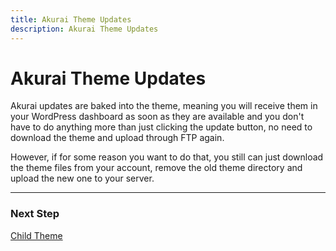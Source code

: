 ```yaml
---
title: Akurai Theme Updates
description: Akurai Theme Updates
---
```


# Akurai Theme Updates

Akurai updates are baked into the theme, meaning you will receive them in your WordPress dashboard as soon as they are available and you don't have to do anything more than just clicking the update button, no need to download the theme and upload through FTP again.

However, if for some reason you want to do that, you still can just download the theme files from your account, remove the old theme directory and upload the new one to your server.

---

### Next Step

[Child Theme](/docs/akurai/child-theme/)
